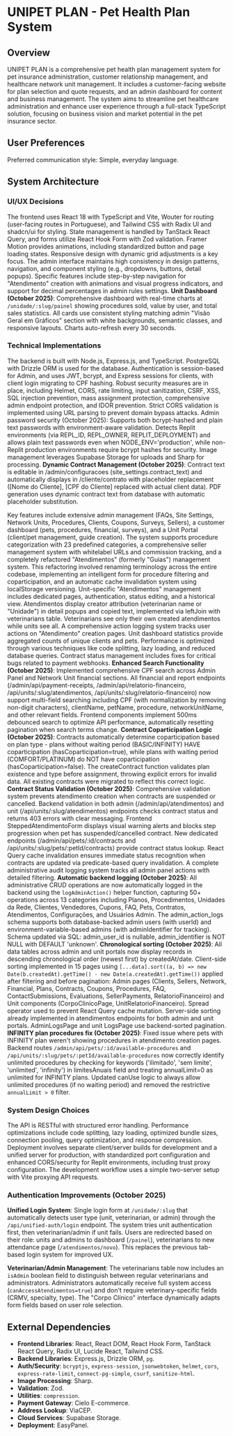 # UNIPET PLAN - Pet Health Plan System

## Overview
UNIPET PLAN is a comprehensive pet health plan management system for pet insurance administration, customer relationship management, and healthcare network unit management. It includes a customer-facing website for plan selection and quote requests, and an admin dashboard for content and business management. The system aims to streamline pet healthcare administration and enhance user experience through a full-stack TypeScript solution, focusing on business vision and market potential in the pet insurance sector.

## User Preferences
Preferred communication style: Simple, everyday language.

## System Architecture

### UI/UX Decisions
The frontend uses React 18 with TypeScript and Vite, Wouter for routing (user-facing routes in Portuguese), and Tailwind CSS with Radix UI and shadcn/ui for styling. State management is handled by TanStack React Query, and forms utilize React Hook Form with Zod validation. Framer Motion provides animations, including standardized button and page loading states. Responsive design with dynamic grid adjustments is a key focus. The admin interface maintains high consistency in design patterns, navigation, and component styling (e.g., dropdowns, buttons, detail popups). Specific features include step-by-step navigation for "Atendimento" creation with animations and visual progress indicators, and support for decimal percentages in admin rules settings. **Unit Dashboard (October 2025)**: Comprehensive dashboard with real-time charts at `/unidade/:slug/painel` showing procedures sold, value by user, and total sales statistics. All cards use consistent styling matching admin "Visão Geral em Gráficos" section with white backgrounds, semantic classes, and responsive layouts. Charts auto-refresh every 30 seconds.

### Technical Implementations
The backend is built with Node.js, Express.js, and TypeScript. PostgreSQL with Drizzle ORM is used for the database. Authentication is session-based for Admin, and uses JWT, bcrypt, and Express sessions for clients, with client login migrating to CPF hashing. Robust security measures are in place, including Helmet, CORS, rate limiting, input sanitization, CSRF, XSS, SQL injection prevention, mass assignment protection, comprehensive admin endpoint protection, and IDOR prevention. Strict CORS validation is implemented using URL parsing to prevent domain bypass attacks. Admin password security (October 2025): Supports both bcrypt-hashed and plain text passwords with environment-aware validation. Detects Replit environments (via REPL_ID, REPL_OWNER, REPLIT_DEPLOYMENT) and allows plain text passwords even when NODE_ENV='production', while non-Replit production environments require bcrypt hashes for security. Image management leverages Supabase Storage for uploads and Sharp for processing. **Dynamic Contract Management (October 2025)**: Contract text is editable in /admin/configuracoes (site_settings.contract_text) and automatically displays in /cliente/contrato with placeholder replacement ([Nome do Cliente], [CPF do Cliente] replaced with actual client data). PDF generation uses dynamic contract text from database with automatic placeholder substitution.

Key features include extensive admin management (FAQs, Site Settings, Network Units, Procedures, Clients, Coupons, Surveys, Sellers), a customer dashboard (pets, procedures, financial, surveys), and a Unit Portal (client/pet management, guide creation). The system supports procedure categorization with 23 predefined categories, a comprehensive seller management system with whitelabel URLs and commission tracking, and a completely refactored "Atendimentos" (formerly "Guias") management system. This refactoring involved renaming terminology across the entire codebase, implementing an intelligent form for procedure filtering and coparticipation, and an automatic cache invalidation system using localStorage versioning. Unit-specific "Atendimentos" management includes dedicated pages, authentication, status editing, and a historical view. Atendimentos display creator attribution (veterinarian name or "Unidade") in detail popups and copied text, implemented via leftJoin with veterinarians table. Veterinarians see only their own created atendimentos while units see all. A comprehensive action logging system tracks user actions on "Atendimento" creation pages. Unit dashboard statistics provide aggregated counts of unique clients and pets. Performance is optimized through various techniques like code splitting, lazy loading, and reduced database queries. Contract status management includes fixes for critical bugs related to payment webhooks. **Enhanced Search Functionality (October 2025)**: Implemented comprehensive CPF search across Admin Panel and Network Unit financial sections. All financial and report endpoints (/admin/api/payment-receipts, /admin/api/relatorio-financeiro, /api/units/:slug/atendimentos, /api/units/:slug/relatorio-financeiro) now support multi-field searching including CPF (with normalization by removing non-digit characters), clientName, petName, procedure, networkUnitName, and other relevant fields. Frontend components implement 500ms debounced search to optimize API performance, automatically resetting pagination when search terms change. **Contract Coparticipation Logic (October 2025)**: Contracts automatically determine coparticipation based on plan type - plans without waiting period (BASIC/INFINITY) HAVE coparticipation (hasCoparticipation=true), while plans with waiting period (COMFORT/PLATINUM) do NOT have coparticipation (hasCoparticipation=false). The createContract function validates plan existence and type before assignment, throwing explicit errors for invalid data. All existing contracts were migrated to reflect this correct logic. **Contract Status Validation (October 2025)**: Comprehensive validation system prevents atendimento creation when contracts are suspended or cancelled. Backend validation in both admin (/admin/api/atendimentos) and unit (/api/units/:slug/atendimentos) endpoints checks contract status and returns 403 errors with clear messaging. Frontend SteppedAtendimentoForm displays visual warning alerts and blocks step progression when pet has suspended/cancelled contract. New dedicated endpoints (/admin/api/pets/:id/contracts and /api/units/:slug/pets/:petId/contracts) provide contract status lookup. React Query cache invalidation ensures immediate status recognition when contracts are updated via predicate-based query invalidation. A complete administrative audit logging system tracks all admin panel actions with detailed filtering. **Automatic backend logging (October 2025)**: All administrative CRUD operations are now automatically logged in the backend using the `logAdminAction()` helper function, capturing 50+ operations across 13 categories including Planos, Procedimentos, Unidades da Rede, Clientes, Vendedores, Cupons, FAQ, Pets, Contratos, Atendimentos, Configurações, and Usuários Admin. The admin_action_logs schema supports both database-backed admin users (with userId) and environment-variable-based admins (with adminIdentifier for tracking). Schema updated via SQL: admin_user_id is nullable, admin_identifier is NOT NULL with DEFAULT 'unknown'. **Chronological sorting (October 2025)**: All data tables across admin and unit portals now display records in descending chronological order (newest first) by createdAt/date. Client-side sorting implemented in 15 pages using `[...data].sort((a, b) => new Date(b.createdAt).getTime() - new Date(a.createdAt).getTime())` applied after filtering and before pagination: Admin pages (Clients, Sellers, Network, Financial, Plans, Contracts, Coupons, Procedures, FAQ, ContactSubmissions, Evaluations, SellerPayments, RelatorioFinanceiro) and Unit components (CorpoClinicoPage, UnitRelatorioFinanceiro). Spread operator used to prevent React Query cache mutation. Server-side sorting already implemented in atendimentos endpoints for both admin and unit portals. AdminLogsPage and unit LogsPage use backend-sorted pagination. **INFINITY plan procedures fix (October 2025)**: Fixed issue where pets with INFINITY plan weren't showing procedures in atendimento creation pages. Backend routes `/admin/api/pets/:id/available-procedures` and `/api/units/:slug/pets/:petId/available-procedures` now correctly identify unlimited procedures by checking for keywords ('ilimitado', 'sem limite', 'unlimited', 'infinity') in limitesAnuais field and treating annualLimit=0 as unlimited for INFINITY plans. Updated canUse logic to always allow unlimited procedures (if no waiting period) and removed the restrictive `annualLimit > 0` filter.

### System Design Choices
The API is RESTful with structured error handling. Performance optimizations include code splitting, lazy loading, optimized bundle sizes, connection pooling, query optimization, and response compression. Deployment involves separate client/server builds for development and a unified server for production, with standardized port configuration and enhanced CORS/security for Replit environments, including trust proxy configuration. The development workflow uses a simple two-server setup with Vite proxying API requests.

### Authentication Improvements (October 2025)
**Unified Login System**: Single login form at `/unidade/:slug` that automatically detects user type (unit, veterinarian, or admin) through the `/api/unified-auth/login` endpoint. The system tries unit authentication first, then veterinarian/admin if unit fails. Users are redirected based on their role: units and admins to dashboard (`/painel`), veterinarians to new attendance page (`/atendimentos/novo`). This replaces the previous tab-based login system for improved UX.

**Veterinarian/Admin Management**: The veterinarians table now includes an `isAdmin` boolean field to distinguish between regular veterinarians and administrators. Administrators automatically receive full system access (`canAccessAtendimentos=true`) and don't require veterinary-specific fields (CRMV, specialty, type). The "Corpo Clínico" interface dynamically adapts form fields based on user role selection.

## External Dependencies

-   **Frontend Libraries**: React, React DOM, React Hook Form, TanStack React Query, Radix UI, Lucide React, Tailwind CSS.
-   **Backend Libraries**: Express.js, Drizzle ORM, `pg`.
-   **Auth/Security**: `bcryptjs`, `express-session`, `jsonwebtoken`, `helmet`, `cors`, `express-rate-limit`, `connect-pg-simple`, `csurf`, `sanitize-html`.
-   **Image Processing**: Sharp.
-   **Validation**: Zod.
-   **Utilities**: `compression`.
-   **Payment Gateway**: Cielo E-commerce.
-   **Address Lookup**: ViaCEP.
-   **Cloud Services**: Supabase Storage.
-   **Deployment**: EasyPanel.